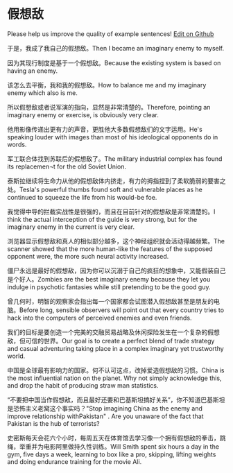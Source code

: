 # 假想敌

Please help us improve the quality of example sentences! [Edit on Github](https://github.com/jiyushe/jiyu-example-sentence-source/blob/main/chinese/jiaxiangdi.md)

<p><span class="chinese">于是，我成了我自己的假想敌。</span><span class="english">Then I became an imaginary enemy to myself.</span></p>

<p><span class="chinese">因为其现行制度是基于一个假想敌。</span><span class="english">Because the existing system is based on having an enemy.</span></p>

<p><span class="chinese">该怎么去平衡，我和我的假想敌。</span><span class="english">How to balance me and my imaginary enemy which also is me.</span></p>

<p><span class="chinese">所以假想敌或者说军演的指向，显然是非常清楚的。</span><span class="english">Therefore, pointing an imaginary enemy or exercise, is obviously very clear.</span></p>

<p><span class="chinese">他用影像传递出更有力的声音，更胜他大多数假想敌们的文字运用。</span><span class="english">He's speaking louder with images than most of his ideological opponents do in words.</span></p>

<p><span class="chinese">军工联合体找到苏联后的假想敌了。</span><span class="english">The military industrial complex has found its replacemen¬t for the old Soviet Union.</span></p>

<p><span class="chinese">泰斯拉继续将生命力从他的假想敌体内挤走，有力的拇指捏到了柔软脆弱的要害之处。</span><span class="english">Tesla's powerful thumbs found soft and vulnerable places as he continued to squeeze the life from his would-be foe.</span></p>

<p><span class="chinese">我觉得中导的拦截实战性是很强的，而且在目前针对的假想敌是非常清楚的。</span><span class="english">I think the actual interception of the guide is very strong, but for the imaginary enemy in the current is very clear.</span></p>

<p><span class="chinese">浏览器显示假想敌和真人的相似部分越多，这个神经组织就会活动得越频繁。</span><span class="english">The scanner showed that the more human-like the features of the supposed opponent were, the more such neural activity increased.</span></p>

<p><span class="chinese">僵尸永远是最好的假想敌，因为你可以沉溺于自己的疯狂的想象中，又能假装自己是个好人。</span><span class="english">Zombies are the best imaginary enemy because they let you indulge in psychotic fantasies while still pretending to be the good guy.</span></p>

<p><span class="chinese">曾几何时，明智的观察家会指出每一个国家都会试图潜入假想敌甚至是朋友的电脑。</span><span class="english">Before long, sensible observers will point out that every country tries to hack into the computers of perceived enemies and even friends.</span></p>

<p><span class="chinese">我们的目标是要创造一个完美的交融贸易战略及休闲探险发生在一个复杂的假想敌，但可信的世界。</span><span class="english">Our goal is to create a perfect blend of trade strategy and casual adventuring taking place in a complex imaginary yet trustworthy world.</span></p>

<p><span class="chinese">中国是全球最有影响力的国家。何不认可这点，改掉爱造假想敌的习惯。</span><span class="english">China is the most influential nation on the planet. Why not simply acknowledge this, and drop the habit of producing straw man statistics.</span></p>

<p><span class="chinese">“不要把中国当作假想敌，而且最好还要和巴基斯坦搞好关系”，你不知道巴基斯坦是恐怖主义老窝这个事实吗？</span><span class="english">"Stop imagining China as the enemy and improve relationship withPakistan" . Are you unaware of the fact that Pakistan is the hub of terrorists?</span></p>

<p><span class="chinese">史密斯每天会花六个小时，每周五天在体育馆去学习像一个拥有假想敌的拳击，跳绳，举重并为电影阿里做持久性训练。</span><span class="english">Will Smith spent six hours a day in the gym, five days a week, learning to box like a pro, skipping, lifting weights and doing endurance training for the movie Ali.</span></p>

